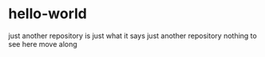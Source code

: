 # hello-world
just another repository
is just what it says
just another repository
nothing to see here
move along
